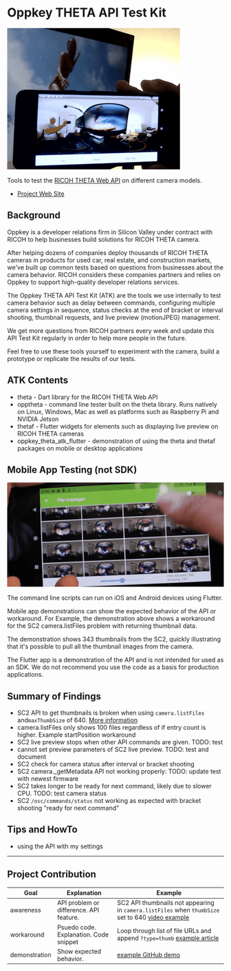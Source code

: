# Oppkey THETA API Test Kit

![live preview demo](docs/images/live_preview.gif)

Tools to test the [RICOH THETA Web API](https://api.ricoh/docs/theta-web-api-v2.1/) on different
camera models.

* [Project Web Site](https://oppkey.github.io/oppkey_theta_atk/)

## Background

Oppkey is a developer relations firm in Silicon Valley under contract
with RICOH to help businesses build solutions for RICOH THETA camera.

After helping dozens of companies deploy thousands of RICOH THETA
cameras in products for used car, real estate, and construction
markets, we've
built up common tests based on questions from businesses about
the camera behavior. RICOH considers these companies partners and
relies on Oppkey to support high-quality developer relations services.

The Oppkey THETA API Test Kit (ATK) are the tools we use internally to
test camera behavior such as delay between commands, configuring
multiple camera settings in sequence, status checks at the end of
bracket or interval shooting, thumbnail requests, and live preview
(motionJPEG) management.

We get more questions from RICOH partners every week and update
this API Test Kit regularly in order to help more people in the
future.

Feel free to use these tools yourself to experiment with the camera,
build a prototype or replicate the results of our tests.

## ATK Contents

* theta - Dart library for the RICOH THETA Web API
* opptheta - command line tester built on the theta library.
Runs natively on Linux,
Windows, Mac as well as platforms such as Raspberry Pi and
NVIDIA Jetson
* thetaf - Flutter widgets for elements such as
displaying live preview on RICOH THETA cameras
* oppkey_theta_atk_flutter - demonstration of using the theta
and thetaf packages on mobile or desktop applications

## Mobile App Testing (not SDK)

![thumb demo](docs/images/thumb.gif)

The command line scripts can run on iOS and Android devices using
Flutter.

Mobile app demonstrations can show the expected behavior of the API
or workaround.  For Example, the demonstration above shows a workaround
for the SC2 camera.listFiles problem with returning thumbnail data.

The demonstration shows 343 thumbnails from the SC2, quickly illustrating
that it's possible to pull all the thumbnail images from the camera.

The Flutter app is a demonstration of the API and is not intended
for used as an SDK.  We do not recommend you use the code
as a basis for production applications.


## Summary of Findings

* SC2 API to get thumbnails is broken when using `camera.listFiles` and`maxThumbSize` of 640. [More information](readme_assets/sc2/thumbnail_problem.md)  
* camera.listFiles only shows 100 files regardless of if entry count is higher.  Example  startPosition workaround
* SC2 live preview stops when other API commands are given. TODO: test
* cannot set preview parameters of SC2 live preview. TODO: test and document
* SC2 check for camera status after interval or bracket shooting
* SC2 camera._getMetadata API not working properly: TODO: update test with newest firmware
* SC2 takes longer to be ready for next command, likely due to slower CPU. TODO: test camera status
* SC2 `/osc/commands/status` not working as expected with bracket shooting "ready for next command"

## Tips and HowTo

* using the API with my settings

---

## Project Contribution

| Goal | Explanation | Example |
| ---- | ------- | ------- |
| awareness | API problem or difference.  API feature. | SC2 API thumbnails not appearing in `camera.listFiles` when `thumbSize` set to 640 [video example](https://youtu.be/ZAiZy53YtkU) |
| workaround | Psuedo code. Explanation. Code snippet | Loop through list of file URLs and append `?type=thumb`  [example article](https://drive.google.com/file/d/1KvPfBI_90XfA9Y77Jz2eyDFN2Ot99sef/view) |
| demonstration | Show expected behavior. | [example GitHub demo](https://github.com/codetricity/theta_list_files) |
